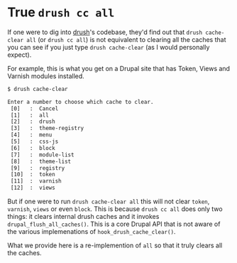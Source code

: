 # True `drush cc all`

If one were to dig into [drush](https://github.com/drush-ops/drush)'s codebase, they'd find out that `drush cache-clear all` (or `drush cc all`) is not equivalent to clearing all the caches that you can see if you just type `drush cache-clear` (as I would personally expect).

For example, this is what you get on a Drupal site that has Token, Views and Varnish modules installed. 

```bash
$ drush cache-clear

Enter a number to choose which cache to clear.
 [0]   :  Cancel         
 [1]   :  all            
 [2]   :  drush          
 [3]   :  theme-registry 
 [4]   :  menu           
 [5]   :  css-js         
 [6]   :  block          
 [7]   :  module-list    
 [8]   :  theme-list     
 [9]   :  registry       
 [10]  :  token          
 [11]  :  varnish        
 [12]  :  views
```

But if one were to run `drush cache-clear all` this will not clear `token`, `varnish`, `views` or even `block`.
This is because `drush cc all` does only two things: it clears internal drush caches and it invokes `drupal_flush_all_caches()`. This is a core Drupal API that is not aware of the various implemenations of `hook_drush_cache_clear()`. 

What we provide here is a re-implemention of `all` so that it truly clears all the caches.
